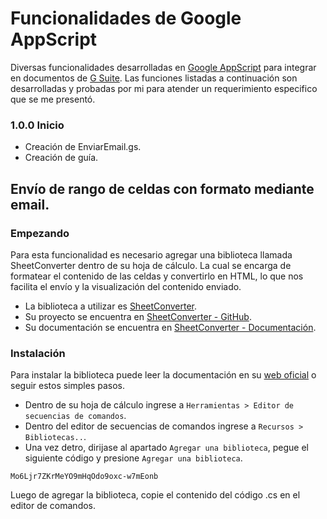 # Funcionalidades de Google AppScript

Diversas funcionalidades desarrolladas en [Google AppScript](https://www.google.com/script/start/) para integrar en documentos de [G Suite](https://gsuite.google.com).
Las funciones listadas a continuación son desarrolladas y probadas por mi para atender un requerimiento especifico que se me presentó.

### 1.0.0 Inicio

* Creación de EnviarEmail.gs.
* Creación de guía.


## Envío de rango de celdas con formato mediante email.

### Empezando

Para esta funcionalidad es necesario agregar una biblioteca llamada SheetConverter dentro de su hoja de cálculo.
La cual se encarga de formatear el contenido de las celdas y convertirlo en HTML, lo que nos facilita el envío y la visualización del contenido enviado.

* La biblioteca a utilizar es [SheetConverter](https://sites.google.com/site/scriptsexamples/custom-methods/sheetconverter).
* Su proyecto se encuentra en [SheetConverter - GitHub](https://github.com/mogsdad/SheetConverter).
* Su documentación se encuentra en [SheetConverter - Documentación](https://script.google.com/macros/library/d/Mo6Ljr7ZKrMeYO9mHqOdo9oxc-w7mEonb/5).

### Instalación

Para instalar la biblioteca puede leer la documentación en su [web oficial](https://sites.google.com/site/scriptsexamples/custom-methods/sheetconverter) o seguir estos simples pasos.

* Dentro de su hoja de cálculo ingrese a `Herramientas > Editor de secuencias de comandos`.
* Dentro del editor de secuencias de comandos ingrese a `Recursos > Bibliotecas..`. 
* Una vez detro, dirijase al apartado `Agregar una biblioteca`, pegue el siguiente código y presione `Agregar una biblioteca`.

```
Mo6Ljr7ZKrMeYO9mHqOdo9oxc-w7mEonb
```

Luego de agregar la biblioteca, copie el contenido del código .cs en el editor de comandos.
